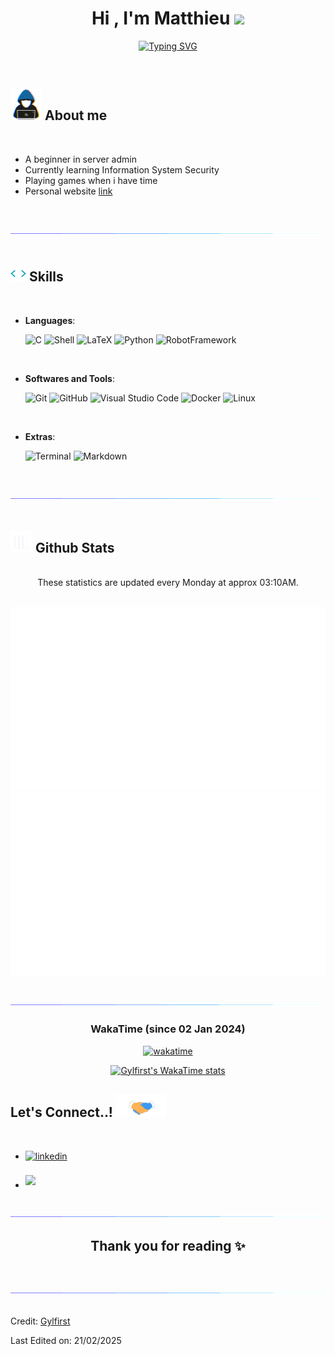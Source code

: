 <h1 align="center"><b>Hi , I'm Matthieu </b><img src="https://media.giphy.com/media/hvRJCLFzcasrR4ia7z/giphy.gif" width="35"></h1>
<!--  -->
<p align="center">
    <a href="https://git.io/typing-svg"><img src="https://readme-typing-svg.herokuapp.com?font=Fira+Code&size=30&pause=1000&center=true&vCenter=true&random=false&width=600&height=100&lines=Gylfirst;Matthieu+Tourrette;Server+admin;Learner+of+New+Technologies;Player+on+lost+hours" alt="Typing SVG" /></a>
</p>


<br>

## <picture><img src = "https://github.com/gylfirst/gylfirst/blob/main/resources/about_me.gif?raw=true" width = 50px></picture> **About me**

<br>

- A beginner in server admin
- Currently learning Information System Security
- Playing games when i have time
- Personal website [link](https://www.matthieu-t.fr)
<!-- 
- I’m currently open for an Intern or a new job opportunity, this is [my curriculum vitae](https://matthieu-t.fr/cv)
-->

<br><br><img src="https://github.com/gylfirst/gylfirst/blob/main/resources/loading.gif?raw=true"><br><br>

## <img src="https://github.com/gylfirst/gylfirst/blob/main/resources/dev.gif?raw=true" width ="25"><b> Skills</b>
<br>

<p align="center">

- **Languages**:
    
    ![C](https://img.shields.io/badge/C%20-%232370ED.svg?style=for-the-badge&logo=c&logoColor=white)
    ![Shell](https://img.shields.io/badge/Shell%20-%2300599C.svg?style=for-the-badge&logo=shell&logoColor=white)
    ![LaTeX](https://img.shields.io/badge/LaTeX%20-%2314354C.svg?style=for-the-badge&logo=latex&logoColor=white&color=0d4d6e)
    ![Python](https://img.shields.io/badge/Python%20-%2314354C.svg?style=for-the-badge&logo=python&logoColor=white)
    ![RobotFramework](https://img.shields.io/badge/RobotFramework%20-%2314253C.svg?style=for-the-badge&logo=robotframework&logoColor=white)
<!--
<br>   
    
- **Front-End Development**:

   ![HTML5](https://img.shields.io/badge/HTML5%20-%23E34F26.svg?style=for-the-badge&logo=html5&logoColor=white)
   ![CSS3](https://img.shields.io/badge/CSS%20-%231572B6.svg?style=for-the-badge&logo=css3&logoColor=white)
   ![JavaScript](https://img.shields.io/badge/JavaScript%20-%23F7DF1E.svg?style=for-the-badge&logo=javascript&logoColor=black)

<br>

- **Cloud Hosting**:

    ![Github Pages](https://img.shields.io/badge/GitHub%20Pages-%23327FC7.svg?style=for-the-badge&logo=github&logoColor=white)
-->
<br>

- **Softwares and Tools**:

    ![Git](https://img.shields.io/badge/git-%23F05033.svg?style=for-the-badge&logo=git&logoColor=white)
    ![GitHub](https://img.shields.io/badge/github-%23121011.svg?style=for-the-badge&logo=github&logoColor=white)
    ![Visual Studio Code](https://img.shields.io/badge/Visual%20Studio%20Code-0078d7.svg?style=for-the-badge&logo=visual-studio-code&logoColor=white)
    ![Docker](https://img.shields.io/badge/Docker-FCC624?style=for-the-badge&logo=docker&logoColor=white&color=1ba1e4)
    ![Linux](https://img.shields.io/badge/Linux-FCC624?style=for-the-badge&logo=linux&logoColor=black)

<br>

- **Extras**:

    ![Terminal](https://img.shields.io/badge/Terminal-%23054020?style=for-the-badge&logo=gnu-bash&logoColor=white)
    ![Markdown](https://img.shields.io/badge/markdown-%23000000.svg?style=for-the-badge&logo=markdown&logoColor=white)   


</p>

<br><br><img src="https://github.com/gylfirst/gylfirst/blob/main/resources/loading.gif?raw=true"><br><br>


## <img src="https://github.com/gylfirst/gylfirst/blob/main/resources/stats.gif?raw=true" width="35"><b> Github Stats </b>
<br>
<div align="center">
These statistics are updated every Monday at approx 03:10AM.
<br></br>

<!-- <a href="https://github.com/gylfirst/">
  <img src="https://github-readme-stats.vercel.app/api?username=gylfirst&include_all_commits=true&count_private=true&show_icons=true&line_height=20&title_color=7A7ADB&icon_color=2234AE&text_color=D3D3D3&bg_color=0,000000,130F40" width="450"/>
  <br>
  <img src="https://github-readme-stats.vercel.app/api/top-langs?username=gylfirst&show_icons=true&locale=en&layout=compact&line_height=20&title_color=7A7ADB&icon_color=2234AE&text_color=D3D3D3&bg_color=0,000000,130F40" width="375"  alt="gylfirst"/>
</a>
</div> -->

[![Gylfirst's GitHub Stats](https://raw.githubusercontent.com/gylfirst/github-stats/master/generated/overview.svg#gh-dark-mode-only)](https://github.com/gylfirst)
[![Gylfirst's Languages](https://raw.githubusercontent.com/gylfirst/github-stats/master/generated/languages.svg#gh-dark-mode-only)](https://github.com/gylfirst)

<br><img src="https://github.com/gylfirst/gylfirst/blob/main/resources/loading.gif?raw=true"><br>

### WakaTime (since 02 Jan 2024)
[![wakatime](https://wakatime.com/badge/user/018ccab2-e55c-41c3-a728-150bc80967d3.svg)](https://wakatime.com/@gylfirst)

[![Gylfirst's WakaTime stats](https://github-readme-stats.vercel.app/api/wakatime?username=gylfirst)](https://wakatime.com/@gylfirst)

</div>

## <b> Let's Connect..! </b><img src="https://github.com/gylfirst/gylfirst/blob/main/resources/handshake.gif?raw=true" width ="80">
<br>
<div align='left'>

<ul>

<li>
<a href="https://linkedin.com/in/matthieu-tourrette" target="_blank">
<img src="https://img.shields.io/badge/linkedin:  matthieu tourrette-%2300acee.svg?color=405DE6&style=for-the-badge&logo=linkedin&logoColor=white" alt=linkedin style="margin-bottom: 5px;"/>
</a>
</li>

<br>

<li>
<a href="mailto:contact@matthieu-t.fr" target="_blank">
<img src="https://img.shields.io/badge/mail:  matthieu tourrette-%23EA4335.svg?style=for-the-badge&logo=gmail&logoColor=white" t=mail style="margin-bottom: 5px;" />
</a>
</li>
	
</ul>
</div>

<br>
<img src="https://github.com/gylfirst/gylfirst/blob/main/resources/loading.gif?raw=true">
<br>


<div align='center'>

## <b>Thank you for reading ✨</b>

</div>

<br><br><img src="https://github.com/gylfirst/gylfirst/blob/main/resources/loading.gif?raw=true"><br><br>

Credit: [Gylfirst](https://github.com/gylfirst)

Last Edited on: 21/02/2025
